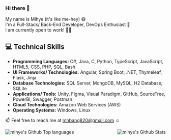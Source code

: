 ### Hi there 👋
My name is Mihye (it's like me-hey) 😄  
I'm a Full-Stack/ Back-End Developer, DevOps Enthusiast 🌱  
I am currently open to work! 👩‍💻

## 💻 Technical Skills
- **Programming Languages:** C#, Java, C, Python, TypeScript, JavaScript, HTML5, CSS, PHP, SQL, Bash
- **UI Frameworks/ Technologies:** Angular, Spring Boot, .NET, Thymeleaf, Flask, Jinja
- **Database Technologies:** SQL Server, MongoDB, MySQL, H2 Database, SQLite
- **Applications/ Tools:** Unity, Figma, Visual Paradigm, GitHub, SourceTree, PowerBI, Swagger, Postman
- **Cloud Technologies:** Amazon Web Services (AWS)
- **Operating Systems:** Windows, Linux


📫 Feel free to reach me at mhbang820@gmail.com ☺
  
  
<img align="left" alt="mihye's Github Top languages" src="https://github-readme-stats-mihye-bang.vercel.app/api/top-langs/?username=mihye-bang&exclude_repo=UMACharacterCreator,demo,gamehub&layout=compact" />
<img align="right" alt="mihye's Github Stats" src="https://github-readme-stats-mihye-bang.vercel.app/api?username=mihye-bang&show_icons=true&count_private=true" />  


